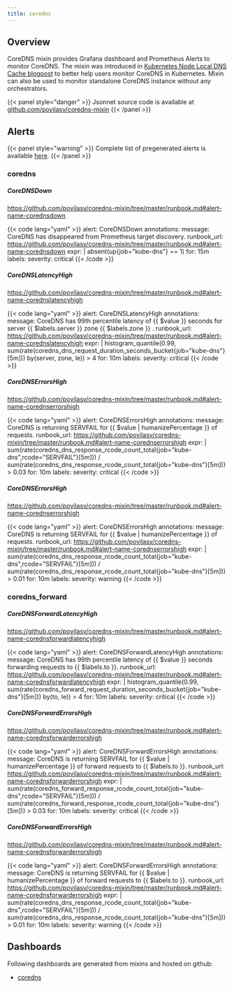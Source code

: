 ```yaml
---
title: coredns
---
```


## Overview

CoreDNS mixin provides Grafana dashboard and Prometheus Alerts to monitor CoreDNS. The mixin was introduced in [Kubernetes Node Local DNS Cache blogpost](https://povilasv.me/kubernetes-node-local-dns-cache/) to better help users monitor CoreDNS in Kubernetes. Mixin can also be used to monitor standalone CoreDNS instance without any orchestrators.

{{< panel style="danger" >}}
Jsonnet source code is available at [github.com/povilasv/coredns-mixin](https://github.com/povilasv/coredns-mixin)
{{< /panel >}}

## Alerts

{{< panel style="warning" >}}
Complete list of pregenerated alerts is available [here](https://github.com/monitoring-mixins/website/blob/master/assets/coredns/alerts.yaml).
{{< /panel >}}

### coredns

##### CoreDNSDown
https://github.com/povilasv/coredns-mixin/tree/master/runbook.md#alert-name-corednsdown

{{< code lang="yaml" >}}
alert: CoreDNSDown
annotations:
  message: CoreDNS has disappeared from Prometheus target discovery.
  runbook_url: https://github.com/povilasv/coredns-mixin/tree/master/runbook.md#alert-name-corednsdown
expr: |
  absent(up{job="kube-dns"} == 1)
for: 15m
labels:
  severity: critical
{{< /code >}}
 
##### CoreDNSLatencyHigh
https://github.com/povilasv/coredns-mixin/tree/master/runbook.md#alert-name-corednslatencyhigh

{{< code lang="yaml" >}}
alert: CoreDNSLatencyHigh
annotations:
  message: CoreDNS has 99th percentile latency of {{ $value }} seconds for server {{ $labels.server }} zone {{ $labels.zone }} .
  runbook_url: https://github.com/povilasv/coredns-mixin/tree/master/runbook.md#alert-name-corednslatencyhigh
expr: |
  histogram_quantile(0.99, sum(rate(coredns_dns_request_duration_seconds_bucket{job="kube-dns"}[5m])) by(server, zone, le)) > 4
for: 10m
labels:
  severity: critical
{{< /code >}}
 
##### CoreDNSErrorsHigh
https://github.com/povilasv/coredns-mixin/tree/master/runbook.md#alert-name-corednserrorshigh

{{< code lang="yaml" >}}
alert: CoreDNSErrorsHigh
annotations:
  message: CoreDNS is returning SERVFAIL for {{ $value | humanizePercentage }} of requests.
  runbook_url: https://github.com/povilasv/coredns-mixin/tree/master/runbook.md#alert-name-corednserrorshigh
expr: |
  sum(rate(coredns_dns_response_rcode_count_total{job="kube-dns",rcode="SERVFAIL"}[5m]))
    /
  sum(rate(coredns_dns_response_rcode_count_total{job="kube-dns"}[5m])) > 0.03
for: 10m
labels:
  severity: critical
{{< /code >}}
 
##### CoreDNSErrorsHigh
https://github.com/povilasv/coredns-mixin/tree/master/runbook.md#alert-name-corednserrorshigh

{{< code lang="yaml" >}}
alert: CoreDNSErrorsHigh
annotations:
  message: CoreDNS is returning SERVFAIL for {{ $value | humanizePercentage }} of requests.
  runbook_url: https://github.com/povilasv/coredns-mixin/tree/master/runbook.md#alert-name-corednserrorshigh
expr: |
  sum(rate(coredns_dns_response_rcode_count_total{job="kube-dns",rcode="SERVFAIL"}[5m]))
    /
  sum(rate(coredns_dns_response_rcode_count_total{job="kube-dns"}[5m])) > 0.01
for: 10m
labels:
  severity: warning
{{< /code >}}
 
### coredns_forward

##### CoreDNSForwardLatencyHigh
https://github.com/povilasv/coredns-mixin/tree/master/runbook.md#alert-name-corednsforwardlatencyhigh

{{< code lang="yaml" >}}
alert: CoreDNSForwardLatencyHigh
annotations:
  message: CoreDNS has 99th percentile latency of {{ $value }} seconds forwarding requests to {{ $labels.to }}.
  runbook_url: https://github.com/povilasv/coredns-mixin/tree/master/runbook.md#alert-name-corednsforwardlatencyhigh
expr: |
  histogram_quantile(0.99, sum(rate(coredns_forward_request_duration_seconds_bucket{job="kube-dns"}[5m])) by(to, le)) > 4
for: 10m
labels:
  severity: critical
{{< /code >}}
 
##### CoreDNSForwardErrorsHigh
https://github.com/povilasv/coredns-mixin/tree/master/runbook.md#alert-name-corednsforwarderrorshigh

{{< code lang="yaml" >}}
alert: CoreDNSForwardErrorsHigh
annotations:
  message: CoreDNS is returning SERVFAIL for {{ $value | humanizePercentage }} of forward requests to {{ $labels.to }}.
  runbook_url: https://github.com/povilasv/coredns-mixin/tree/master/runbook.md#alert-name-corednsforwarderrorshigh
expr: |
  sum(rate(coredns_forward_response_rcode_count_total{job="kube-dns",rcode="SERVFAIL"}[5m]))
    /
  sum(rate(coredns_forward_response_rcode_count_total{job="kube-dns"}[5m])) > 0.03
for: 10m
labels:
  severity: critical
{{< /code >}}
 
##### CoreDNSForwardErrorsHigh
https://github.com/povilasv/coredns-mixin/tree/master/runbook.md#alert-name-corednsforwarderrorshigh

{{< code lang="yaml" >}}
alert: CoreDNSForwardErrorsHigh
annotations:
  message: CoreDNS is returning SERVFAIL for {{ $value | humanizePercentage }} of forward requests to {{ $labels.to }}.
  runbook_url: https://github.com/povilasv/coredns-mixin/tree/master/runbook.md#alert-name-corednsforwarderrorshigh
expr: |
  sum(rate(coredns_dns_response_rcode_count_total{job="kube-dns",rcode="SERVFAIL"}[5m]))
    /
  sum(rate(coredns_dns_response_rcode_count_total{job="kube-dns"}[5m])) > 0.01
for: 10m
labels:
  severity: warning
{{< /code >}}
 
## Dashboards
Following dashboards are generated from mixins and hosted on github:


- [coredns](https://github.com/monitoring-mixins/website/blob/master/assets/coredns/dashboards/coredns.json)
